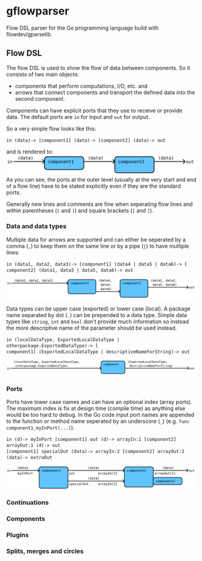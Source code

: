 # gflowparser
Flow DSL parser for the Go programming language build with flowdev/gparselib.

## Flow DSL
The flow DSL is used to show the flow of data between components. So it consists of two main objects:
- components that perform computations, I/O, etc. and
- arrows that connect components and transport the defined data into the second component.

Components can have explicit ports that they use to receive or provide data.
The default ports are `in` for input and `out` for output.

So a very simple flow looks like this:
```flowdev
in (data)-> [component1] (data)-> [component2] (data)-> out
```
and is rendered to:
![simple flow](img/simple.svg)
As you can see, the ports at the outer level (usually at the very start and end
of a flow line) have to be stated explicitly even if they are the standard
ports.

Generally new lines and comments are fine when seperating flow lines and
within parentheses (`(` and `)`) and square brackets (`[` and `]`).

### Data and data types
Multiple data for arrows are supported and can either be seperated by a comma (`,`)
to keep them on the same line or by a pipe (`|`) to have multiple lines:
```flowdev
in (data1, data2, data3)-> [component1] (data4 | data5 | data6)-> [
component2] (data1, data3 | data5, data6)-> out
```
![multiple data](img/multiData.svg)

Data types can be upper case (exported) or lower case (local). A package name
separated by dot (`.`) can be prepended to a data type.
Simple data types like `string`, `int` and `bool` don't provide much
information so instead the more descriptive name of the parameter should be
used instead. 
```flowdev
in (localDataType, ExportedLocalDataType | otherpackage.ExportedDataType)-> [
component1] (ExportedLocalDataType | descriptiveNameForString)-> out
```
![data types](img/dataTypes.svg)

### Ports
Ports have lower case names and can have an optional index (array ports).
The maximum index is fix at design time (compile time) as anything else would
be too hard to debug.
In the Go code input port names are appended to the function or method name
seperated by an underscore (`_`) (e.g. `func component1_myInPort(...)`).
```flowdev
in (d)-> myInPort [component1] out (d)-> arrayIn:1 [component2] arrayOut:1 (d)-> out
[component1] specialOut (data)-> arrayIn:2 [component2] arrayOut:2 (data)-> extraOut
```
![ports](img/ports.svg)

### Continuations

### Components

### Plugins

### Splits, merges and circles

